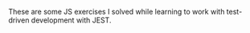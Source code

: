 These are some JS exercises I solved while learning to work with test-driven development with JEST.

